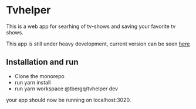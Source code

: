 # Tvhelper

This is a web app for searhing of tv-shows and saving your favorite tv shows. 

This app is still under heavy development, current version can be seen [here](https://tvhelper.azurewebsites.net/)

## Installation and run

- Clone the monorepo
- run yarn install
- run yarn workspace @tbergq/tvhelper dev

your app should now be running on localhost:3020.
